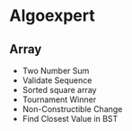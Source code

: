 # Algoexpert
## Array
- Two Number Sum
- Validate Sequence
- Sorted square array
- Tournament Winner
- Non-Constructible Change
- Find Closest Value in BST
